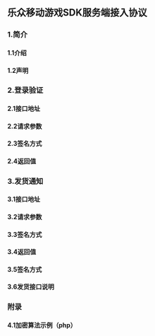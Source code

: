 ## 乐众移动游戏SDK服务端接入协议
### 1.简介
#### 1.1介绍
#### 1.2声明

### 2.登录验证
#### 2.1接口地址
#### 2.2请求参数
#### 2.3签名方式
#### 2.4返回值

### 3.发货通知
#### 3.1接口地址
#### 3.2请求参数
#### 3.3签名方式
#### 3.4返回值
#### 3.5签名方式
#### 3.6发货接口说明

### 附录
#### 4.1加密算法示例（php）
